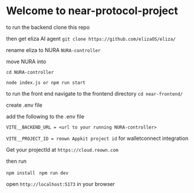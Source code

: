 # Welcome to near-protocol-project
to run the backend
clone this repo 

then get eliza AI agent `git clone https://github.com/elizaOS/eliza/`

rename eliza to NURA `NURA-controller`

move NURA into 

`cd NURA-controller`

`node index.js or npm run start`

to run the front end navigate to the frontend directory 
`cd near-frontend/`

create .env file

add the following to the .env file

`VITE__BACKEND_URL = <url to your running NURA-controller>` 

`VITE__PROJECT_ID = reown Appkit project id` for walletconnect integration

Get your projectId at `https://cloud.reown.com`

then run

`npm install`
` npm run dev`

open `http://localhost:5173` in your browser
